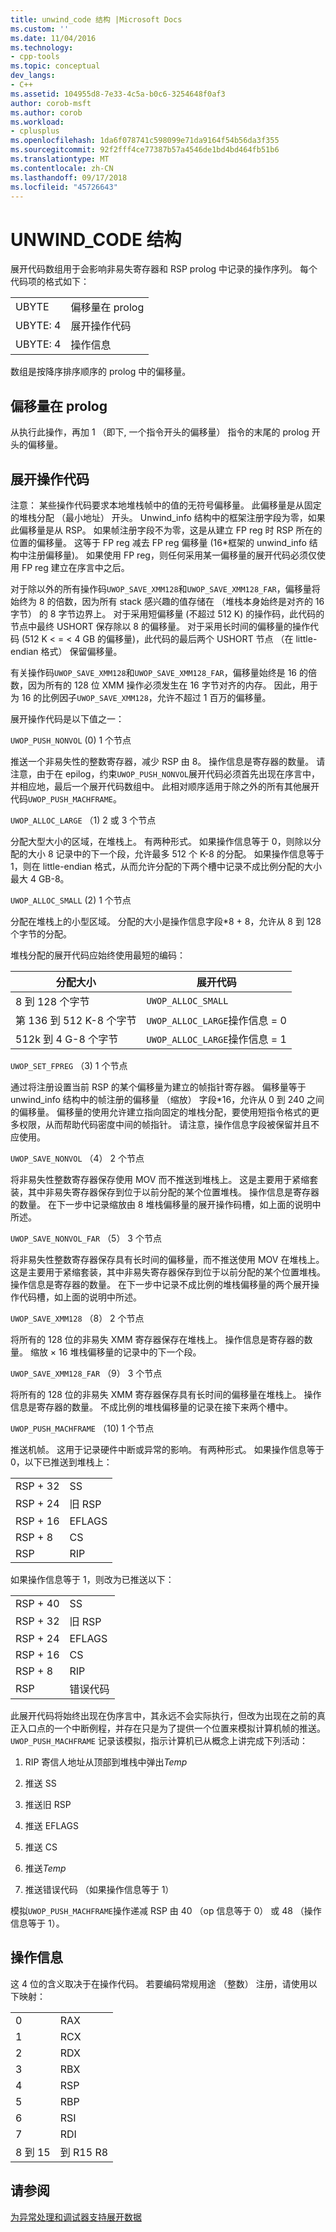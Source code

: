 ```yaml
---
title: unwind_code 结构 |Microsoft Docs
ms.custom: ''
ms.date: 11/04/2016
ms.technology:
- cpp-tools
ms.topic: conceptual
dev_langs:
- C++
ms.assetid: 104955d8-7e33-4c5a-b0c6-3254648f0af3
author: corob-msft
ms.author: corob
ms.workload:
- cplusplus
ms.openlocfilehash: 1da6f078741c598099e71da9164f54b56da3f355
ms.sourcegitcommit: 92f2fff4ce77387b57a4546de1bd4bd464fb51b6
ms.translationtype: MT
ms.contentlocale: zh-CN
ms.lasthandoff: 09/17/2018
ms.locfileid: "45726643"
---
```

# <a name="struct-unwindcode"></a>UNWIND_CODE 结构

展开代码数组用于会影响非易失寄存器和 RSP prolog 中记录的操作序列。 每个代码项的格式如下：

|||
|-|-|
|UBYTE|偏移量在 prolog|
|UBYTE: 4|展开操作代码|
|UBYTE: 4|操作信息|

数组是按降序排序顺序的 prolog 中的偏移量。

## <a name="offset-in-prolog"></a>偏移量在 prolog

从执行此操作，再加 1 （即下, 一个指令开头的偏移量） 指令的末尾的 prolog 开头的偏移量。

## <a name="unwind-operation-code"></a>展开操作代码

注意： 某些操作代码要求本地堆栈帧中的值的无符号偏移量。 此偏移量是从固定的堆栈分配 （最小地址） 开头。 Unwind_info 结构中的框架注册字段为零，如果此偏移量是从 RSP。 如果帧注册字段不为零，这是从建立 FP reg 时 RSP 所在的位置的偏移量。 这等于 FP reg 减去 FP reg 偏移量 (16\*框架的 unwind_info 结构中注册偏移量)。 如果使用 FP reg，则任何采用某一偏移量的展开代码必须仅使用 FP reg 建立在序言中之后。

对于除以外的所有操作码`UWOP_SAVE_XMM128`和`UWOP_SAVE_XMM128_FAR`，偏移量将始终为 8 的倍数，因为所有 stack 感兴趣的值存储在 （堆栈本身始终是对齐的 16 字节） 的 8 字节边界上。 对于采用短偏移量 (不超过 512 K) 的操作码，此代码的节点中最终 USHORT 保存除以 8 的偏移量。 对于采用长时间的偏移量的操作代码 (512 K < = < 4 GB 的偏移量)，此代码的最后两个 USHORT 节点 （在 little-endian 格式） 保留偏移量。

有关操作码`UWOP_SAVE_XMM128`和`UWOP_SAVE_XMM128_FAR`，偏移量始终是 16 的倍数，因为所有的 128 位 XMM 操作必须发生在 16 字节对齐的内存。 因此，用于为 16 的比例因子`UWOP_SAVE_XMM128`，允许不超过 1 百万的偏移量。

展开操作代码是以下值之一：

`UWOP_PUSH_NONVOL` (0) 1 个节点

推送一个非易失性的整数寄存器，减少 RSP 由 8。 操作信息是寄存器的数量。 请注意，由于在 epilog，约束`UWOP_PUSH_NONVOL`展开代码必须首先出现在序言中，并相应地，最后一个展开代码数组中。 此相对顺序适用于除之外的所有其他展开代码`UWOP_PUSH_MACHFRAME`。

`UWOP_ALLOC_LARGE` （1) 2 或 3 个节点

分配大型大小的区域，在堆栈上。 有两种形式。 如果操作信息等于 0，则除以分配的大小 8 记录中的下一个段，允许最多 512 个 K-8 的分配。 如果操作信息等于 1，则在 little-endian 格式，从而允许分配的下两个槽中记录不成比例分配的大小最大 4 GB-8。

`UWOP_ALLOC_SMALL` (2) 1 个节点

分配在堆栈上的小型区域。 分配的大小是操作信息字段\*8 + 8，允许从 8 到 128 个字节的分配。

堆栈分配的展开代码应始终使用最短的编码：

|**分配大小**|**展开代码**|
|-|-|
|8 到 128 个字节|`UWOP_ALLOC_SMALL`|
|第 136 到 512 K-8 个字节|`UWOP_ALLOC_LARGE`操作信息 = 0|
|512k 到 4 G-8 个字节|`UWOP_ALLOC_LARGE`操作信息 = 1|

`UWOP_SET_FPREG` （3) 1 个节点

通过将注册设置当前 RSP 的某个偏移量为建立的帧指针寄存器。 偏移量等于 unwind_info 结构中的帧注册的偏移量 （缩放） 字段\*16，允许从 0 到 240 之间的偏移量。 偏移量的使用允许建立指向固定的堆栈分配，要使用短指令格式的更多权限，从而帮助代码密度中间的帧指针。 请注意，操作信息字段被保留并且不应使用。

`UWOP_SAVE_NONVOL` （4） 2 个节点

将非易失性整数寄存器保存使用 MOV 而不推送到堆栈上。 这是主要用于紧缩套装，其中非易失寄存器保存到位于以前分配的某个位置堆栈。 操作信息是寄存器的数量。 在下一步中记录缩放由 8 堆栈偏移量的展开操作码槽，如上面的说明中所述。

`UWOP_SAVE_NONVOL_FAR` （5） 3 个节点

将非易失性整数寄存器保存具有长时间的偏移量，而不推送使用 MOV 在堆栈上。 这是主要用于紧缩套装，其中非易失寄存器保存到位于以前分配的某个位置堆栈。 操作信息是寄存器的数量。 在下一步中记录不成比例的堆栈偏移量的两个展开操作代码槽，如上面的说明中所述。

`UWOP_SAVE_XMM128` （8） 2 个节点

将所有的 128 位的非易失 XMM 寄存器保存在堆栈上。 操作信息是寄存器的数量。 缩放 × 16 堆栈偏移量的记录中的下一个段。

`UWOP_SAVE_XMM128_FAR` （9） 3 个节点

将所有的 128 位的非易失 XMM 寄存器保存具有长时间的偏移量在堆栈上。 操作信息是寄存器的数量。 不成比例的堆栈偏移量的记录在接下来两个槽中。

`UWOP_PUSH_MACHFRAME` （10) 1 个节点

推送机帧。  这用于记录硬件中断或异常的影响。 有两种形式。 如果操作信息等于 0，以下已推送到堆栈上：

|||
|-|-|
|RSP + 32|SS|
|RSP + 24|旧 RSP|
|RSP + 16|EFLAGS|
|RSP + 8|CS|
|RSP|RIP|

如果操作信息等于 1，则改为已推送以下：

|||
|-|-|
|RSP + 40|SS|
|RSP + 32|旧 RSP|
|RSP + 24|EFLAGS|
|RSP + 16|CS|
|RSP + 8|RIP|
|RSP|错误代码|

此展开代码将始终出现在伪序言中，其永远不会实际执行，但改为出现在之前的真正入口点的一个中断例程，并存在只是为了提供一个位置来模拟计算机帧的推送。 `UWOP_PUSH_MACHFRAME` 记录该模拟，指示计算机已从概念上讲完成下列活动：

1. RIP 寄信人地址从顶部到堆栈中弹出*Temp*

2. 推送 SS

3. 推送旧 RSP

4. 推送 EFLAGS

5. 推送 CS

6. 推送*Temp*

7. 推送错误代码 （如果操作信息等于 1）

模拟`UWOP_PUSH_MACHFRAME`操作递减 RSP 由 40 （op 信息等于 0） 或 48 （操作信息等于 1）。

## <a name="operation-info"></a>操作信息

这 4 位的含义取决于在操作代码。 若要编码常规用途 （整数） 注册，请使用以下映射：

|||
|-|-|
|0|RAX|
|1|RCX|
|2|RDX|
|3|RBX|
|4|RSP|
|5|RBP|
|6|RSI|
|7|RDI|
|8 到 15|到 R15 R8|

## <a name="see-also"></a>请参阅

[为异常处理和调试器支持展开数据](../build/unwind-data-for-exception-handling-debugger-support.md)